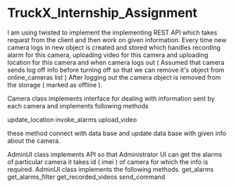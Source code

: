 # TruckX_Internship_Assignment

I am using twisted to implement the implementing REST API which takes request from the client and then work on given information. 
Every time new camera logs in new object is created and stored which handles recording alarm for this camera, uploading video for this camera and uploading location for this camera and when camera logs out ( Assumed that camera sends log off info before turning off so that we can remove it's object from online_cameras list )
After logging out the camera object is removed from the storage ( marked as offline ). 

Camera class implements interface for dealing with information sent by each camera and implements following methods

update_location
invoke_alarms
upload_video

these method connect with data base and update data base with given info about the camera. 

AdminUI class implements API so that Administrator UI can get the alarms of particular camera it takes id ( imei ) of camera for which the info is required. AdminUI class implements the following methods.
get_alarms
get_alarms_filter
get_recorded_videos
send_command
